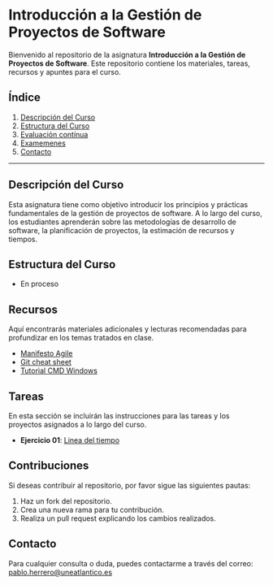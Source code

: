 # Introducción a la Gestión de Proyectos de Software

Bienvenido al repositorio de la asignatura **Introducción a la Gestión de Proyectos de Software**. Este repositorio contiene los materiales, tareas, recursos y apuntes para el curso.

## Índice

1. [Descripción del Curso](#descripción-del-curso)
2. [Estructura del Curso](#estructura-del-curso)
3. [Evaluación contínua](#recursos)
4. [Examemenes](#tareas)
5. [Contacto](#contacto)

---

## Descripción del Curso

Esta asignatura tiene como objetivo introducir los principios y prácticas fundamentales de la gestión de proyectos de software. A lo largo del curso, los estudiantes aprenderán sobre las metodologías de desarrollo de software, la planificación de proyectos, la estimación de recursos y tiempos.

## Estructura del Curso

* En proceso

## Recursos

Aquí encontrarás materiales adicionales y lecturas recomendadas para profundizar en los temas tratados en clase.

- [Manifesto Agile](https://agilemanifesto.org/)
- [Git cheat sheet](https://www.atlassian.com/git/tutorials/atlassian-git-cheatsheet?utm_source=gdn&utm_medium=paid-display&campaign=21441310546&adgroup=&device=c&&devicemodel=&placement=&aceid=&creative=&adtype=&gclid=CjwKCAjw6c63BhAiEiwAF0EH1NZ5Nry1N3wBFeDAnrYoTe-g9QtPJTGAVHfuXt6-ou71Pu2JJ3t50RoC6Z4QAvD_BwE&country=&network=x&targetid=&gad_source=1)
- [Tutorial CMD Windows](https://www.falconmasters.com/offtopic/como-utilizar-consola-de-windows/)

## Tareas

En esta sección se incluirán las instrucciones para las tareas y los proyectos asignados a lo largo del curso.

- **Ejercicio 01**: [Linea del tiempo](https://github.com/pablohg-uea/01_timeline_24-25)

## Contribuciones

Si deseas contribuir al repositorio, por favor sigue las siguientes pautas:

1. Haz un fork del repositorio.
2. Crea una nueva rama para tu contribución.
3. Realiza un pull request explicando los cambios realizados.

## Contacto

Para cualquier consulta o duda, puedes contactarme a través del correo: [pablo.herrero@uneatlantico.es](mailto:profesor@universidad.com)
